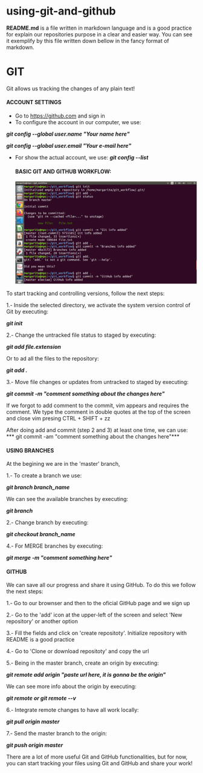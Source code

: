 # using-git-and-github
**README.md** is a file written in markdown language and is a good practice for explain our repositories purpose in a clear and easier  way.  You can see it exemplify by this file written down bellow in the fancy format of markdown.

# GIT

Git allows us tracking the changes of any plain text!

#### ACCOUNT SETTINGS

- Go to   https://github.com and sign in
- To configure the account in our computer, we use:

 ***git config --global user.name "Your name here"***
 
  ***git config --global user.email "Your e-mail here"***
  
- For show the actual account, we use:
  ***git config --list***
  
  #### BASIC GIT AND GITHUB WORKFLOW:
  
  ![Git basic workflow](Screenshot.png "Git basic workflow")

To start tracking and controlling versions, follow the next steps:

1.- Inside the selected directory, we activate the system version control of Git by executing:

***git init***
 
 

2.- Change the untracked file status to staged by executing:

***git add file.extension***

Or to ad all the files to the repository:

 ***git add .***

3.- Move file changes or updates from untracked to staged by executing:

 ***git commit -m "comment something about the changes here"***

If we forgot to add comment to the commit, vim appears and requires the comment.
We type the comment in double quotes at the top of the screen and close vim presing  CTRL + SHIFT + zz

After doing add and commit (step 2 and 3) at least one time, we can use:
*** git commit -am "comment something about the changes here"***

#### USING BRANCHES

At the begining we are in the 'master' branch,

1.- To create a branch we use:

 ***git branch branch_name***

We can see the available branches by executing:

 ***git branch***

2.- Change branch by executing:

 ***git checkout branch_name***

4.- For MERGE branches by executing:

 ***git merge -m "comment something here"***


#### GITHUB

We can save all our progress and share it using GitHub. To do this we follow the next steps:

1.- Go to our brownser and then to the oficial GitHub page and we sign up

2.- Go to the 'add' icon at the upper-left of the screen and select 'New repository' or another option

3.- Fill the fields and click on 'create repositoty'. Initialize repository with README is a good practice

4.- Go to 'Clone or download repositoty' and copy the url

5.- Being in the master branch, create an origin by executing:

 ***git remote add origin "paste url here, it is gonna be the origin"***

We can see more info about the origin by executing:

 ***git remote or git remote  --v***

6.- Integrate remote changes to have all work locally:

 ***git pull origin master***

7.- Send the master branch to the origin:

 ***git push origin master***


There are a lot of more useful Git and GitHub functionalities, but for now,
you can start tracking your files using Git and GitHub and  share your work!


